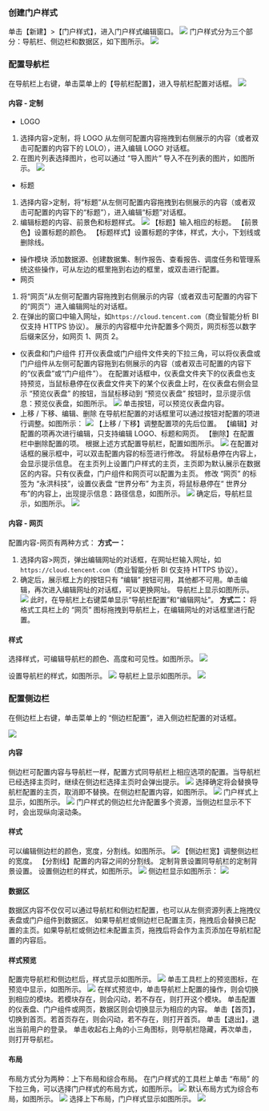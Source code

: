 ### 创建门户样式
单击【新建】>【门户样式】，进入门户样式编辑窗口。
![](//mc.qcloudimg.com/static/img/44986dcae755b826ffc6665ea85da271/image.png)
门户样式分为三个部分：导航栏、侧边栏和数据区，如下图所示。
![](//mc.qcloudimg.com/static/img/623890f388fb1b4cd7db692188c9f621/image.png)
### 配置导航栏
在导航栏上右键，单击菜单上的【导航栏配置】，进入导航栏配置对话框。
![](//mc.qcloudimg.com/static/img/ed3d1f6c890142ea69753f6861ffe9b9/image.png)
#### 内容 - 定制
* LOGO
1. 选择内容>定制，将 LOGO 从左侧可配置内容拖拽到右侧展示的内容（或者双击可配置的内容下的 LOLO），进入编辑 LOGO 对话框。
2. 在图片列表选择图片，也可以通过 “导入图片” 导入不在列表的图片，如图所示。
![](//mc.qcloudimg.com/static/img/ed847deadff512a9a8154c84c9a96077/image.png)
* 标题
1. 选择内容>定制，将“标题”从左侧可配置内容拖拽到右侧展示的内容（或者双击可配置的内容下的“标题”），进入编辑“标题”对话框。
2. 编辑标题的内容、前景色和标题样式。
![](//mc.qcloudimg.com/static/img/750ee4fb9a94e4dc25ccc16ede981ab0/image.png)
【标题】输入相应的标题。
【前景色】设置标题的颜色。
【标题样式】设置标题的字体，样式，大小，下划线或删除线。
* 操作模块
添加数据源、创建数据集、制作报告、查看报告、调度任务和管理系统这些操作，可从左边的框里拖到右边的框里，或双击进行配置。
* 网页
1. 将“网页”从左侧可配置内容拖拽到右侧展示的内容（或者双击可配置的内容下的“网页”）进入编辑网址的对话框。
2. 在弹出的窗口中输入网址，如`https://cloud.tencent.com`（商业智能分析 BI 仅支持 HTTPS 协议）。
展示的内容框中允许配置多个网页，网页标签以数字后缀来区分，如网页 1、网页 2。

* 仪表盘和门户组件
打开仪表盘或门户组件文件夹的下拉三角，可以将仪表盘或门户组件从左侧可配置内容拖到右侧展示的内容（或者双击可配置的内容下的“仪表盘”或“门户组件”）。
在配置对话框中，仪表盘文件夹下的仪表盘也支持预览，当鼠标悬停在仪表盘文件夹下的某个仪表盘上时，在仪表盘右侧会显示 “预览仪表盘” 的按钮，当鼠标移动到 “预览仪表盘” 按钮时，显示提示信息：预览仪表盘，如图所示。
![](//mc.qcloudimg.com/static/img/5e2a7c2a0d32639ccd8180bee2edab5c/image.png)
单击按钮，可以预览仪表盘内容。
* 上移 / 下移、编辑、删除
在导航栏配置的对话框里可以通过按钮对配置的项进行调整。如图所示：
![](//mc.qcloudimg.com/static/img/b3d58a241fcf06bd22949246228122f7/image.png)
【上移 / 下移】调整配置项的先后位置。
【编辑】对配置的项再次进行编辑，只支持编辑 LOGO、标题和网页。
【删除】在配置栏中删除配置的项。
根据上述方式配置导航栏，配置如图所示。
![](//mc.qcloudimg.com/static/img/0c014f23cc057dd6a4401c2a8937d82c/image.png)
在配置对话框的展示框中，可以双击配置内容的标签进行修改。
将鼠标悬停在内容上，会显示提示信息。
在主页列上设置门户样式的主页，主页即为默认展示在数据区的内容。只有仪表盘，门户组件和网页可以配置为主页。
修改 “网页” 的标签为 “永洪科技”，设置仪表盘 “世界分布” 为主页，将鼠标悬停在“ 世界分布”的内容上，出现提示信息：路径信息，如图所示。
![](//mc.qcloudimg.com/static/img/87ca4382606f83855bccb3ee35cbffa0/image.png)
确定后，导航栏显示，如图所示。
![](//mc.qcloudimg.com/static/img/84a5f712061dac420f4970f5f0a342a4/image.png)

#### 内容 - 网页
配置内容-网页有两种方式：
**方式一：**
1. 选择内容>网页，弹出编辑网址的对话框，在网址栏输入网址，如`https://cloud.tencent.com`（商业智能分析 BI 仅支持 HTTPS 协议）。
2. 确定后，展示框上方的按钮只有 “编辑” 按钮可用，其他都不可用。单击编辑，再次进入编辑网址的对话框，可以更换网址。
导航栏上显示如图所示。
![](//mc.qcloudimg.com/static/img/c5c9c63b74c15e840afb7831e110a810/image.png)
此时，在导航栏上右键菜单显示“导航栏配置”和“编辑网址”。
**方式二：**
将格式工具栏上的 “网页” 图标拖拽到导航栏上，在编辑网址的对话框里进行配置。

#### 样式
选择样式，可编辑导航栏的颜色、高度和可见性。如图所示。
![](//mc.qcloudimg.com/static/img/ef23dd0860e65686c46da3eca884b941/image.png)

设置导航栏的样式，如图所示。
![](//mc.qcloudimg.com/static/img/4c169ea811cf19821775f4117b4c8061/image.png)
导航栏上显示如图所示。
![](//mc.qcloudimg.com/static/img/361b99a3a552eb2d68db4b7526478257/image.png)
### 配置侧边栏
在侧边栏上右键，单击菜单上的 “侧边栏配置”，进入侧边栏配置的对话框。

![](//mc.qcloudimg.com/static/img/1b431688328ac1571ff053b2f7287e6a/image.png)
#### 内容
侧边栏可配置内容与导航栏一样，配置方式同导航栏上相应选项的配置。当导航栏已经选择主页时，继续在侧边栏选择主页时会弹出提示。
![](//mc.qcloudimg.com/static/img/5c1c1ee9a70c647b80e6ec094e6f2dd2/image.png)
选择确定将会替换导航栏配置的主页，取消即不替换。在侧边栏配置内容，如图所示。
![](//mc.qcloudimg.com/static/img/29d08269b67b09b7ae6876aea606cafe/image.png)
门户样式上显示，如图所示。
![](//mc.qcloudimg.com/static/img/992ccbac6f4798ec9748a820484c043f/image.png)
门户样式的侧边栏允许配置多个资源，当侧边栏显示不下时，会出现纵向滚动条。

#### 样式
可以编辑侧边栏的颜色，宽度，分割线。如图所示。
![](//mc.qcloudimg.com/static/img/cddd8fbc92efa556f2bb4e7a75d225f1/image.png)
【侧边栏宽】调整侧边栏的宽度。
【分割线】配置的内容之间的分割线。
定制背景设置同导航栏的定制背景设置。
设置侧边栏的样式，如图所示。
![](//mc.qcloudimg.com/static/img/e3306f5ca64188411ac8302523d0d586/image.png)
侧边栏显示如图所示：
![](//mc.qcloudimg.com/static/img/a40efc281bf43c7e10e90a6d387aa793/image.png)
#### 数据区
数据区内容不仅仅可以通过导航栏和侧边栏配置，也可以从左侧资源列表上拖拽仪表盘或门户组件到数据区。
如果导航栏或侧边栏已配置主页，拖拽后会替换已配置的主页。如果导航栏或侧边栏未配置主页，拖拽后将会作为主页添加在导航栏配置的内容后。
#### 样式预览
配置完导航栏和侧边栏后，样式显示如图所示。
![](//mc.qcloudimg.com/static/img/957ac36c6fe09863ad74441d83c8f079/image.png)
单击工具栏上的预览图标，在预览中显示，如图所示。
![](//mc.qcloudimg.com/static/img/d29e5328f91c39a73ea463c2e028ccf8/image.png)
在样式预览中，单击导航栏上配置的操作，则会切换到相应的模块。若模块存在，则会闪动，若不存在，则打开这个模块。
单击配置的仪表盘、门户组件或网页，数据区则会切换显示为相应的内容。
单击【首页】，切换到首页。若首页存在，则会闪动，若不存在，则打开首页。
单击【退出】，退出当前用户的登录。
单击收起右上角的小三角图标，则导航栏隐藏，再次单击，则打开导航栏。
#### 布局
布局方式分为两种：上下布局和综合布局。
在门户样式的工具栏上单击 “布局” 的下拉三角，可以选择门户样式的布局方式，如图所示。
![](//mc.qcloudimg.com/static/img/c4790dd35f1ccac46de276812fd1c4c5/image.png)
默认布局方式为综合布局，如图所示。
![](//mc.qcloudimg.com/static/img/ee27bed3b0f642cd71add1e4414e742e/image.png)
选择上下布局，门户样式显示如图所示。
![](//mc.qcloudimg.com/static/img/df7d743db84a2e89709a299b89eeec89/image.png)





